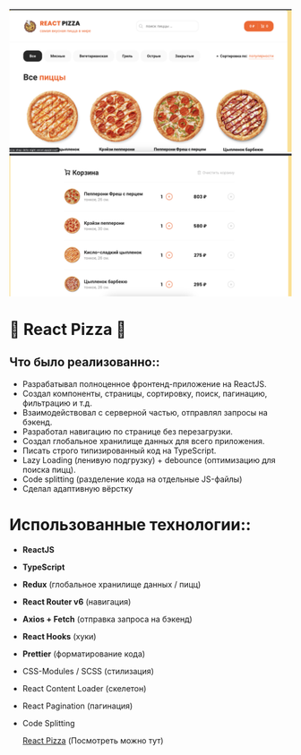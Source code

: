 <a href="https://pizza-shop-delta-eight.vercel.app/" target="_blank">
  <img src="https://github.com/VladimirovRoman/pizza-shop/blob/main/src/assets/img/github2.png" width="600"/>
</a>
<a href="https://pizza-shop-delta-eight.vercel.app/" target="_blank">
  <img src="https://github.com/VladimirovRoman/pizza-shop/blob/main/src/assets/img/github1.png" width="600" />
</a>

# 🍕 React Pizza 🍕

## Что было реализованно::

- Разрабатывал полноценное фронтенд-приложение на ReactJS.
- Создал компоненты, страницы, сортировку, поиск, пагинацию, фильтрацию и т.д.
- Взаимодействовал с серверной частью, отправлял запросы на бэкенд.
- Разработал навигацию по странице без перезагрузки.
- Создал глобальное хранилище данных для всего приложения.
- Писать строго типизированный код на TypeScript.
- Lazy Loading (ленивую подгрузку) + debounce (оптимизацию для поиска пицц).
- Сode splitting (разделение кода на отдельные JS-файлы)
- Сделал адаптивную вёрстку

# Использованные технологии::

- **ReactJS**
- **TypeScript**
- **Redux** (глобальное хранилище данных / пицц)
- **React Router v6** (навигация)
- **Axios + Fetch** (отправка запроса на бэкенд)
- **React Hooks** (хуки)
- **Prettier** (форматирование кода)
- CSS-Modules / SCSS (стилизация)
- React Content Loader (скелетон)
- React Pagination (пагинация)
- Code Splitting

  [React Pizza](https://pizza-shop-delta-eight.vercel.app/) (Посмотреть можно тут)
